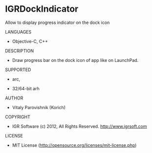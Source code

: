 IGRDockIndicator
================
Allow to display progress indicator on the dock icon

LANGUAGES

- Objective-C, C++

DESCRIPTION

- Draw progress bar on the dock icon of app like on LaunchPad.

SUPPORTED

- arc,

- 32/64-bit arh

AUTHOR

- Vitaly Parovishnik (Korich)

COPYRIGHT

- IGR Software (c) 2012, All Rights Reserved.
  http://www.igrsoft.com

LICENSE

- MIT License (http://opensource.org/licenses/mit-license.php)